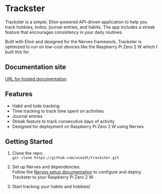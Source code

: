 # Trackster

Trackster is a simple, Elixir-powered API-driven application to help you track hobbies, todos, journal entries, and habits. The app includes a streak feature that encourages consistency in your daily routines.

Built with Elixir and designed for the Nerves framework, Trackster is optimized to run on low-cost devices like the Raspberry Pi Zero 2 W which I built this for.

## Documentation site

[URL for hosted documentation](https://trackster-raspapi.netlify.app)

## Features

- Habit and todo tracking
- Time tracking to track time spent on activities
- Journal entries
- Streak feature to track consecutive days of activity
- Designed for deployment on Raspberry Pi Zero 2 W using Nerves

## Getting Started

1. Clone the repo:  
   `git clone https://github.com/usaidt/trackster.git`

2. Set up Nerves and dependencies:  
   Follow the [Nerves setup documentation](https://hexdocs.pm/nerves/getting-started.html) to configure and deploy Trackster to your Raspberry Pi Zero 2 W.

3. Start tracking your habits and hobbies!
